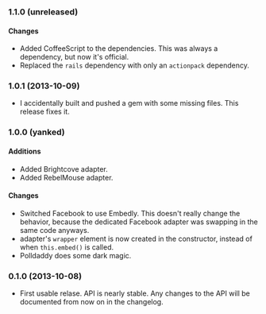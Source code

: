 ### 1.1.0 (unreleased)
#### Changes
* Added CoffeeScript to the dependencies. This was always a dependency, but now
  it's official.
* Replaced the `rails` dependency with only an `actionpack` dependency.


### 1.0.1 (2013-10-09)
* I accidentally built and pushed a gem with some missing files. This release
  fixes it.


### 1.0.0 (yanked)
#### Additions
* Added Brightcove adapter.
* Added RebelMouse adapter.

#### Changes
* Switched Facebook to use Embedly. This doesn't really change the behavior,
  because the dedicated Facebook adapter was swapping in the same code anyways.
* adapter's `wrapper` element is now created in the constructor, instead of
  when `this.embed()` is called.
* Polldaddy does some dark magic.


### 0.1.0 (2013-10-08)
* First usable relase. API is nearly stable. Any changes to the API will be
  documented from now on in the changelog.
